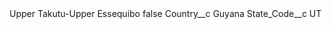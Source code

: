<?xml version="1.0" encoding="UTF-8"?>
<CustomMetadata xmlns="http://soap.sforce.com/2006/04/metadata" xmlns:xsi="http://www.w3.org/2001/XMLSchema-instance" xmlns:xsd="http://www.w3.org/2001/XMLSchema">
    <label>Upper Takutu-Upper Essequibo</label>
    <protected>false</protected>
    <values>
        <field>Country__c</field>
        <value xsi:type="xsd:string">Guyana</value>
    </values>
    <values>
        <field>State_Code__c</field>
        <value xsi:type="xsd:string">UT</value>
    </values>
</CustomMetadata>

